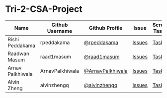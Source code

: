 # Tri-2-CSA-Project
| Name | Github Username | Github Profile | Issue | Scrum Tasks | Journals | Commits |
| - | - | - | - | - | - | - |
| Rishi Peddakama | rpeddakama | [@rpeddakama](https://github.com/rpeddakama) | [Issues](https://github.com/rpeddakama/Tri-2-CSA-Project/issues/assigned/rpeddakama) | [Tasks](https://github.com/rpeddakama/Tri-2-CSA-Project/projects/1?card_filter_query=assignee%3Arpeddakama) | [Journal](https://docs.google.com/document/d/1vxzWnE3vU9BzimUlZjcTz79fNOBTLcT7G4B1LLMhNEw/edit?usp=sharing) | [Commits](https://github.com/rpeddakama/Tri-2-CSA-Project/commits?author=rpeddakama) |
| Raadwan Masum | raad1masum | [@raad1masum](https://github.com/raad1masum) | [Issues](https://github.com/rpeddakama/Tri-2-CSA-Project/issues/assigned/raad1masum) | [Tasks](https://github.com/rpeddakama/Tri-2-CSA-Project/projects/1?card_filter_query=assignee%3Araad1masum) | [Journal](https://docs.google.com/document/d/1XdgObYAPpPuwJi6Kvq3mPO6OQn05WOdcwZ73aTua7e8/edit?usp=sharing) | [Commits](https://github.com/rpeddakama/Tri-2-CSA-Project/commits?author=raad1masum) |
| Arnav Palkhiwala | ArnavPalkhiwala | [@ArnavPalkhiwala](https://github.com/ArnavPalkhiwala) | [Issues](https://github.com/rpeddakama/Tri-2-CSA-Project/issues/assigned/ArnavPalkhiwala) | [Tasks](https://github.com/rpeddakama/Tri-2-CSA-Project/projects/1?card_filter_query=assignee%3AArnavPalkhiwala) | [Journal](https://docs.google.com/document/d/14JUKWkG_LahbXd0Sn64hrhkVfYiie1kDjvrUdF9fts8/edit) | [Commits](https://github.com/rpeddakama/Tri-2-CSA-Project/commits?author=ArnavPalkhiwala) |
| Alvin Zheng | alvinzhengq | [@alvinzhengq](https://github.com/alvinzhengq) | [Issues](https://github.com/rpeddakama/Tri-2-CSA-Project/issues/assigned/alvinzhengq) | [Tasks](https://github.com/rpeddakama/Tri-2-CSA-Project/projects/1?card_filter_query=assignee%3Aalvinzhengq) | [TODO]() | [Commits](https://github.com/rpeddakama/Tri-2-CSA-Project/commits?author=alvinzhengq) |
